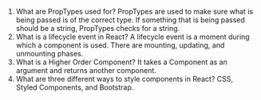 1.  What are PropTypes used for?
PropTypes are used to make sure what is being passed is of the correct type. If something that is being passed should be a string, PropTypes checks for a string.
2.  What is a lifecycle event in React?
A lifecycle event is a moment during which a component is used. There are mounting, updating, and unmounting phases.
3.  What is a Higher Order Component?
It takes a Component as an argument and returns another component.
4.  What are three different ways to style components in React?
CSS, Styled Components, and Bootstrap.
